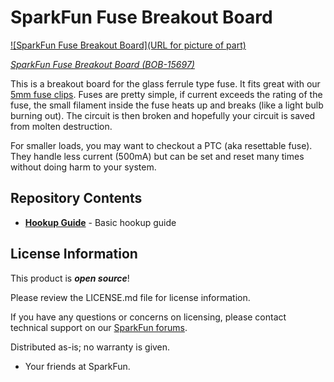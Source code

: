 SparkFun Fuse Breakout Board
========================================

[![SparkFun Fuse Breakout Board](URL for picture of part)](https://www.sparkfun.com/products/15697)

[*SparkFun Fuse Breakout Board (BOB-15697)*](https://www.sparkfun.com/products/15697)

This is a breakout board for the glass ferrule type fuse. It fits great with our [5mm fuse clips](https://www.sparkfun.com/products/9773). Fuses are pretty simple, if current exceeds the rating of the fuse, the small filament inside the fuse heats up and breaks (like a light bulb burning out). The circuit is then broken and hopefully your circuit is saved from molten destruction.

For smaller loads, you may want to checkout a PTC (aka resettable fuse). They handle less current (500mA) but can be set and reset many times without doing harm to your system.

Repository Contents
-------------------

* **[Hookup Guide](https://learn.sparkfun.com/tutorials/fuse-breakout-board-hookup-guide)** - Basic hookup guide

License Information
-------------------

This product is _**open source**_! 

Please review the LICENSE.md file for license information. 

If you have any questions or concerns on licensing, please contact technical support on our [SparkFun forums](https://forum.sparkfun.com/viewforum.php?f=152).

Distributed as-is; no warranty is given.

- Your friends at SparkFun.

_<COLLABORATION CREDIT>_
